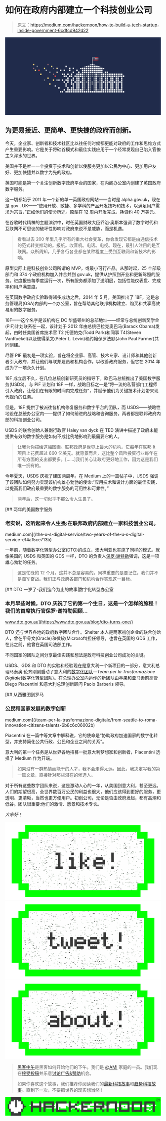 # 如何在政府内部建立一个科技创业公司

> 原文：<https://medium.com/hackernoon/how-to-build-a-tech-startup-inside-government-6cdfcd942d22>

![](img/df4719f7b95f674698abcbf9ec417baa.png)

## 为更易接近、更简单、更快捷的政府而创新。

今天，企业家、创新者和技术社区比以往任何时候都更能对政府的工作和思维方式产生重要影响。它是关于将硅谷模式和最佳实践应用于一个经常发现自己陷入官僚主义浑水的世界。

美国并不是唯一一个投资于技术和创新以使服务更加以公民为中心、更加用户友好、更加快捷并以数字为先的政府。

英国可能是第一个关注创新数字政府平台的国家，在内阁办公室内创建了英国政府数字服务。

这一切都始于 2011 年一个新的单一英国政府网站——当时是 alpha.gov.uk，现在是 gov . UK——“使用开放、敏捷、多学科的产品开发技巧和技术，以满足用户需求为宗旨，”正如他们的使命所述。原型在 12 周内开发完成，耗资约 40 万美元。

在谷歌时代精神的主题演讲中，时任英国财政大臣乔治·奥斯本强调了数字时代和互联网不可思议的破坏性影响对政府来说不是威胁，而是机遇。

> 看看过去 200 年里几乎所有的重大社会变革，你会发现它都是由通信技术的范式转变推动的。报纸。收音机。电话。电视。现在，最引人注目的是互联网。众所周知，几乎各行各业都在某种程度上受到互联网和新技术的影响。

原型实际上是科技创业公司所谓的 MVP，或最小可行产品。从那时起，25 个部级部门和 374 个政府机构加入并合并到 gov.uk，提供从护照到开业和更新驾照的服务。进度报告每季度运行一次，所有服务都添加了透明层，包括性能仪表盘、完成率和用户满意度。

在英国数字政府实验取得诸多成功之后，2014 年 5 月，美国推出了 18F，这是总务管理局(GSA)内部的一个办公室，旨在帮助其他联邦机构建立、购买和共享高效易用的数字服务。

18F——这个名字是该机构在 DC 华盛顿州的总部地址——经常与总统创新奖学金(PIF)计划联系在一起，该计划于 2012 年由总统巴拉克奥巴马(Barack Obama)发起，由时任美国首席技术官 T2 托德帕克(Todd Park)和同事 T4(Steven VanRoekel)以及彼得莱文(Peter L. Levin)和约翰保罗法默(John Paul Farmer)共同创建。

尽管 PIF 最初是一项实验，旨在将企业家、高管、技术专家、设计师和其他创新者引入政府，并让他们与联邦雇员和机构合作，以改善政府服务，但它在 2014 年成为了一项永久计划。

18F 成立后不久，在几位总统创新研究员的指导下，欧巴马总统推出了美国数字服务(USDS)。与 PIF 计划和 18F 一样，战略目标之一是“将一流的私营部门工程师引入政府，让他们在有限的时间内完成任务”，并赋予他们为关键技术计划带来现代视角的任务。

但是，18F 提供了被派往各机构修复服务和数字平台的团队，而 USDS——战略性地设在总统办公室内——提供了如何前进的战略和咨询服务。两者都是联邦政府内部的科技创业公司。

USDS 的联合创始人兼副行政官 Haley van dyck 在 TED 演讲中描述了政府未能提供有效的数字服务是如何不成比例地影响到最需要它的人。

> 让我为你描绘这幅图画。联邦政府是世界上最大的机构。它每年在联邦 It 项目上花费超过 860 亿美元。就背景而言，这比整个风险投资行业每年在所有方面的支出都要多。[……]我们关心让政府更好地工作，因为这是我们唯一拥有的。

今年夏天，USDS 庆祝了建国两周年。在 Medium 上的一篇帖子中，USDS 强调了该团队如何努力实现该机构雄心勃勃的使命:“应用技术和设计方面的最佳实践，以提高我们政府最重要的数字服务的可用性和可靠性。”

> 两年后，这一切似乎不那么令人生畏了。

[](/the-u-s-digital-service/two-years-of-the-u-s-digital-service-e14af5ce713b) [## 两年的美国数字服务

### 老实说，这听起来令人生畏:在联邦政府内部建立一家科技创业公司。

medium.com](/the-u-s-digital-service/two-years-of-the-u-s-digital-service-e14af5ce713b) 

一年前，随着数字化转型办公室(DTO)的成立，澳大利亚也实施了同样的模式。就像美国的 USDS 和英国的 GDS 一样，DTO 的负责人[保罗·谢特勒](https://medium.com/u/5e8d0f06396b?source=post_page-----6cdfcd942d22--------------------------------)强调，这是一项雄心勃勃的任务。

> 这是忙碌的 12 个月。这并不总是容易的。同样重要的是要记住，我们并不是孤军奋战。我们正与政府各部门和机构合作实现这一目标。

[](https://www.dto.gov.au/blog/dto-turns-one/) [## DTO 一岁了-我们迄今为止的故事|数字化转型办公室

### 本月早些时候，DTO 庆祝了它的第一个生日，这是一个怎样的旅程！我们的首席执行官保罗·谢特勒回顾…

www.dto.gov.au](https://www.dto.gov.au/blog/dto-turns-one/) 

DTO 还与世界各地的政府数字团队合作。Shelter 本人是两家初创企业的联合创始人，曾在甲骨文(Oracle)和微软(Microsoft)担任领导，也曾在英国的 GDS 工作，在此之前，他曾在英国司法部工作。

不同国家的团队之间分享最佳实践和想法是政府科技创业公司成功的关键。

USDS、GDS 和 DTO 的实验和经验现在是意大利一个新项目的一部分，意大利总理马泰奥·伦齐刚刚启动了意大利的[数字化团队](https://medium.com/u/4d31620c79a5?source=post_page-----6cdfcd942d22--------------------------------)—*Team per la Trasformazione Digitale*(数字化转型团队)。在总理办公室内运作的新团队由苹果和亚马逊前高管 Diego Piacentini 和意大利总理创新顾问 Paolo Barberis 领导。

[](/team-per-la-trasformazione-digitale/from-seattle-to-roma-innovation-citizens-talents-6b8c6c06002b) [## 从西雅图到罗马

### 公民和国家发展的数字创新

medium.com](/team-per-la-trasformazione-digitale/from-seattle-to-roma-innovation-citizens-talents-6b8c6c06002b) 

Piacentini 在一篇中等文章中解释说，它的使命是“协助政府加速国家的数字化转型，并支持简化公共行政、公民和企业之间的关系”。

意大利的第一个任务是从世界各地招募一批意大利梦想家和创新者，Piacentini 选择了 Medium 作为开端。

> 如果没有一群热情而能干的人才，我不会走得太远。因此，我决定写我的第一篇文章，直接针对那些潜在的候选人。

对于所有这些数字团队来说，这是激动人心的一年，从美国到意大利，甚至更远。人们的期望很高，全世界数百万公民的利益也很大，他们应该得到更好的服务，更透明、更清晰，当然也更方便用户。初创公司，无论是否由政府发起，都有高潮和低谷。团队很重要:他们的激情、愿景和技术专长。

*大家好*！

[![](img/50ef4044ecd4e250b5d50f368b775d38.png)](http://bit.ly/HackernoonFB)[![](img/979d9a46439d5aebbdcdca574e21dc81.png)](https://goo.gl/k7XYbx)[![](img/2930ba6bd2c12218fdbbf7e02c8746ff.png)](https://goo.gl/4ofytp)

> [黑客中午](http://bit.ly/Hackernoon)是黑客如何开始他们的下午。我们是 [@AMI](http://bit.ly/atAMIatAMI) 家庭的一员。我们现在[接受投稿](http://bit.ly/hackernoonsubmission)并乐意[讨论广告&赞助](mailto:partners@amipublications.com)机会。
> 
> 如果你喜欢这个故事，我们推荐你阅读我们的[最新科技故事](http://bit.ly/hackernoonlatestt)和[趋势科技故事](https://hackernoon.com/trending)。直到下一次，不要把世界的现实想当然！

[![](img/be0ca55ba73a573dce11effb2ee80d56.png)](https://goo.gl/Ahtev1)